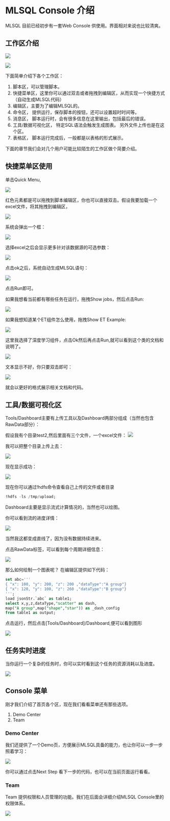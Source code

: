 # MLSQL Console 介绍

MLSQL 目前已经初步有一套Web Console 供使用。界面相对来说也比较清爽。

## 工作区介绍 

![](http://docs.mlsql.tech/upload_images/1063603-ad4b2e91807adf66.png?imageMogr2/auto-orient/strip%7CimageView2/2/w/1000)


![](http://docs.mlsql.tech/upload_images/1063603-906e3cbed89a5828.png?imageMogr2/auto-orient/strip%7CimageView2/2/w/1000)

下面简单介绍下各个工作区：

1. 脚本区，可以管理脚本。
2. 快捷菜单区，这里你可以通过双击或者拖拽到编辑区，从而实现一个快捷方式（自动生成MLSQL代码）
3. 编辑区，主要为了编辑MLSQL的。
4. 命令区， 提供运行，保存脚本的按钮，还可以设置超时时间等。
5. 消息区， 脚本运行时，会有很多信息在这里输出，包括最后的错误。
6. 工具/数据可视化区， 特定SQL语法会触发生成图表。 另外文件上传也是在这个区。
7. 表格区， 脚本运行完成后，一般都是以表格的形式展示。   

下面的章节我们会对几个用户可能比较陌生的工作区做个简要介绍。

## 快捷菜单区使用

单击Quick Menu,

![](https://upload-images.jianshu.io/upload_images/1063603-0d31b1725883e423.png?imageMogr2/auto-orient/strip%7CimageView2/2/w/1240)

红色元素都是可以拖拽到脚本编辑区，你也可以直接双击。假设我要加载一个excel文件，将其拖拽到编辑区，

![](http://docs.mlsql.tech/upload_images/1063603-ccff1f8bd6cb37b4.png?imageMogr2/auto-orient/strip%7CimageView2/2/w/1240)

系统会弹出一个框：

![](http://docs.mlsql.tech/upload_images/1063603-8324618426d5c156.png?imageMogr2/auto-orient/strip%7CimageView2/2/w/1240)

选择excel之后会显示更多针对该数据源的可选参数：

![](http://docs.mlsql.tech/upload_images/1063603-c5b87548a5444ad7.png?imageMogr2/auto-orient/strip%7CimageView2/2/w/1240)

点击ok之后，系统自动生成MLSQL语句：

![](http://docs.mlsql.tech/upload_images/1063603-246c40cb941abfa0.png?imageMogr2/auto-orient/strip%7CimageView2/2/w/1240)

点击Run即可。

如果我想看当前都有哪些任务在运行，拖拽Show jobs，然后点击Run:

![](http://docs.mlsql.tech/upload_images/1063603-acd76c5b8da1511d.png?imageMogr2/auto-orient/strip%7CimageView2/2/w/1240)

如果我想知道某个ET组件怎么使用，拖拽Show ET Example:

![](http://docs.mlsql.tech/upload_images/1063603-1c2ffa5923260877.png?imageMogr2/auto-orient/strip%7CimageView2/2/w/1240)

这里我选择了深度学习组件，点击Ok然后再点击Run,就可以看到这个类的文档和说明了。

![](http://docs.mlsql.tech/upload_images/1063603-52599f8ab926a79d.png?imageMogr2/auto-orient/strip%7CimageView2/2/w/1240)

文本显示不好，你只要双击即可：

![](http://docs.mlsql.tech/upload_images/1063603-8b7c164529b8388b.png?imageMogr2/auto-orient/strip%7CimageView2/2/w/1240)

就会以更好的格式展示相关文档和代码。

## 工具/数据可视化区
 
Tools/Dashboard主要有上传工具以及Dashboard两部分组成（当然也包含RawData部分）：

假设我有个目录test2,然后里面有三个文件，一个excel文件：
![](http://docs.mlsql.tech/upload_images/1063603-1842a50a8de64cb1.png?imageMogr2/auto-orient/strip%7CimageView2/2/w/1240)

我可以把整个目录上传上去：


![](http://docs.mlsql.tech/upload_images/1063603-9a808c7f48e4f138.png?imageMogr2/auto-orient/strip%7CimageView2/2/w/1240)

现在显示成功：

![](http://docs.mlsql.tech/upload_images/1063603-99cbf670ac2f1dd9.png?imageMogr2/auto-orient/strip%7CimageView2/2/w/1240)

现在你可以通过!hdfs命令查看自己上传的文件或者目录 

```sql
!hdfs -ls /tmp/upload; 
```

Dashboard主要是显示流式计算情况的，当然也可以绘图。

你可以看到流的进度详情：

![](http://docs.mlsql.tech/upload_images/1063603-cf860cef9ad74fc5.png?imageMogr2/auto-orient/strip%7CimageView2/2/w/1240)

当然我这都变成直线了，因为没有数据持续进来。

点击RawData标签，可以看到每个周期详细信息：

![](http://docs.mlsql.tech/upload_images/1063603-a6a993c6850290b4.png?imageMogr2/auto-orient/strip%7CimageView2/2/w/1240)

那么如何绘制一个图表呢？  在编辑区提供如下代码：

```sql
set abc='''
{ "x": 100, "y": 200, "z": 200 ,"dataType":"A group"}
{ "x": 120, "y": 100, "z": 260 ,"dataType":"B group"}
''';
load jsonStr.`abc` as table1;
select x,y,z,dataType,"scatter" as dash,
map("A group",map("shape","star")) as _dash_config 
from table1 as output;
```

点击运行，然后点击[Tools/Dashboard]/Dashboard,便可以看到图形

![](http://docs.mlsql.tech/upload_images/WX20190819-180034.png)

## 任务实时进度

当你运行一个复杂的任务时，你可以实时看到这个任务的资源消耗以及进度。

![](http://docs.mlsql.tech/upload_images/1063603-086e68544b74df9a.png?imageMogr2/auto-orient/strip%7CimageView2/2/w/1240)


## Console 菜单

刚才我们介绍了首页各个区，现在我们看看菜单还有那些选项。

1. Demo Center  
2. Team


### Demo Center 

我们还提供了一个Demo页，方便展示MLSQL具备的能力，也让你可以一步一步照着学习：

![](http://docs.mlsql.tech/upload_images/1063603-d4453efa16e124b0.png?imageMogr2/auto-orient/strip%7CimageView2/2/w/1240)

你可以通过点击Next Step 看下一步的代码，也可以在当前页面运行看看。

### Team

Team 提供权限和人员管理的功能。我们在后面会详细介绍MLSQL Console里的权限体系。

![](http://docs.mlsql.tech/upload_images/WX20190819-180413.png)






